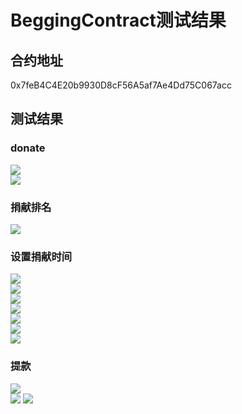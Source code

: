 # BeggingContract测试结果

## 合约地址
0x7feB4C4E20b9930D8cF56A5af7Ae4Dd75C067acc

## 测试结果
### donate
![](./img/donate1.png)  
![](./img/donate2.png)  
### 捐献排名
![](./img/getRanks.png)  
### 设置捐献时间
![](./img/setDonateTime1_1.png)   
![](./img/setDonateTime1-2.png)  
![](./img/setDonateTime2-1.png)  
![](./img/setDonateTime2-2.png)  
![](./img/setDonateTime2-3.png)  
![](./img/setDonateTime2-4.png)  
![](./img/setDonateTime2-5.png)  
### 提款
![](./img/withdraw1-1.png)  
![](./img/withdraw2-1.png)
![](./img/withdraw2-2.png)



